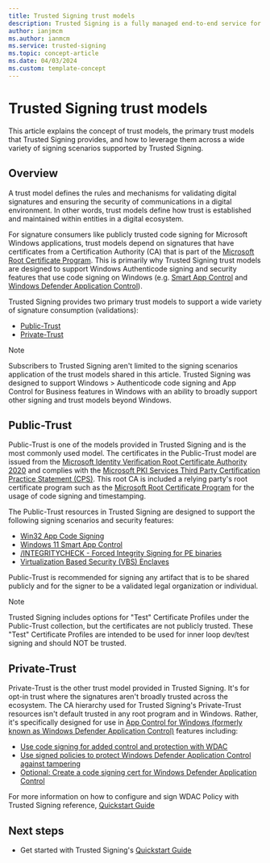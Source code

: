 ```yaml
---
title: Trusted Signing trust models
description: Trusted Signing is a fully managed end-to-end service for signing. Managed as an Azure resource, the service functions through the familiar tenant and subscription management experiences. In this article, learn what a trust model is, the two primary trust models provided in Trusted Signing (Public-Trust and Private-Trust), and the signing scenarios and security features that each of the Trusted Signing trust models support.
author: ianjmcm
ms.author: ianmcm
ms.service: trusted-signing
ms.topic: concept-article
ms.date: 04/03/2024
ms.custom: template-concept
---
```


# Trusted Signing trust models

This article explains the concept of trust models, the primary trust models that Trusted Signing provides, and how to leverage them across a wide variety of signing scenarios supported by Trusted Signing. 

## Overview

A trust model defines the rules and mechanisms for validating digital signatures and ensuring the security of communications in a digital environment. In other words, trust models define how trust is established and maintained within entities in a digital ecosystem.

For signature consumers like publicly trusted code signing for Microsoft Windows applications, trust models depend on signatures that have certificates from a Certification Authority (CA) that is part of the [Microsoft Root Certificate Program](/security/trusted-root/program-requirements). This is primarily why Trusted Signing trust models are designed to support Windows Authenticode signing and security features that use code signing on Windows (e.g. [Smart App Control](/windows/apps/develop/smart-app-control/overview) and [Windows Defender Application Control](/windows/security/application-security/application-control/windows-defender-application-control/wdac)).

Trusted Signing provides two primary trust models to support a wide variety of signature consumption (validations): 

- [Public-Trust](#public-trust)
- [Private-Trust](#private-trust)

> [!NOTE]
> Subscribers to Trusted Signing aren't limited to the signing scenarios application of the trust models shared in this article. Trusted Signing was designed to support Windows > Authenticode code signing and App Control for Business features in Windows with an ability to broadly support other signing and trust models beyond Windows. 

## Public-Trust

Public-Trust is one of the models provided in Trusted Signing and is the most commonly used model. The certificates in the Public-Trust model are issued from the [Microsoft Identity Verification Root Certificate Authority 2020](https://www.microsoft.com/pkiops/certs/microsoft%20identity%20verification%20root%20certificate%20authority%202020.crt) and complies with the [Microsoft PKI Services Third Party Certification Practice Statement (CPS)](https://www.microsoft.com/pkiops/docs/repository.htm). This root CA is included a relying party's root certificate program such as the [Microsoft Root Certificate Program](/security/trusted-root/program-requirements) for the usage of code signing and timestamping. 

The Public-Trust resources in Trusted Signing are designed to support the following signing scenarios and security features:

- [Win32 App Code Signing](/windows/win32/seccrypto/cryptography-tools#introduction-to-code-signing)
- [Windows 11 Smart App Control](/windows/apps/develop/smart-app-control/code-signing-for-smart-app-control)
- [/INTEGRITYCHECK - Forced Integrity Signing for PE binaries](/cpp/build/reference/integritycheck-require-signature-check)
- [Virtualization Based Security (VBS) Enclaves](/windows/win32/trusted-execution/vbs-enclaves)

Public-Trust is recommended for signing any artifact that is to be shared publicly and for the signer to be a validated legal organization or individual. 

> [!NOTE]
> Trusted Signing includes options for "Test" Certificate Profiles under the Public-Trust collection, but the certificates are not publicly trusted. These "Test" Certificate Profiles are intended to be used for inner loop dev/test signing and should NOT be trusted.

## Private-Trust

Private-Trust is the other trust model provided in Trusted Signing. It's for opt-in trust where the signatures aren't broadly trusted across the ecosystem. The CA hierarchy used for Trusted Signing's Private-Trust resources isn't default trusted in any root program and in Windows. Rather, it's specifically designed for use in [App Control for Windows (formerly known as Windows Defender Application Control)](/windows/security/application-security/application-control/windows-defender-application-control/wdac) features including:


* [Use code signing for added control and protection with WDAC](/windows/security/application-security/application-control/windows-defender-application-control/deployment/use-code-signing-for-better-control-and-protection)
* [Use signed policies to protect Windows Defender Application Control against tampering](/windows/security/application-security/application-control/windows-defender-application-control/deployment/use-signed-policies-to-protect-wdac-against-tampering)
* [Optional: Create a code signing cert for Windows Defender Application Control](/windows/security/application-security/application-control/windows-defender-application-control/deployment/create-code-signing-cert-for-wdac)

For more information on how to configure and sign WDAC Policy with Trusted Signing reference, [Quickstart Guide](./quickstart.md) 

## Next steps
* Get started with Trusted Signing's [Quickstart Guide](./quickstart.md)
